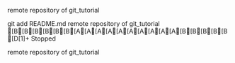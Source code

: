 remote repository of git_tutorial




git add README.md
remote repository of git_tutorial
[B[B[B[B[B[B[A[A[A[A[A[A[A[A[A[A[B[B[B[B[B[D[1]+ Stopped




remote repository of git_tutorial
